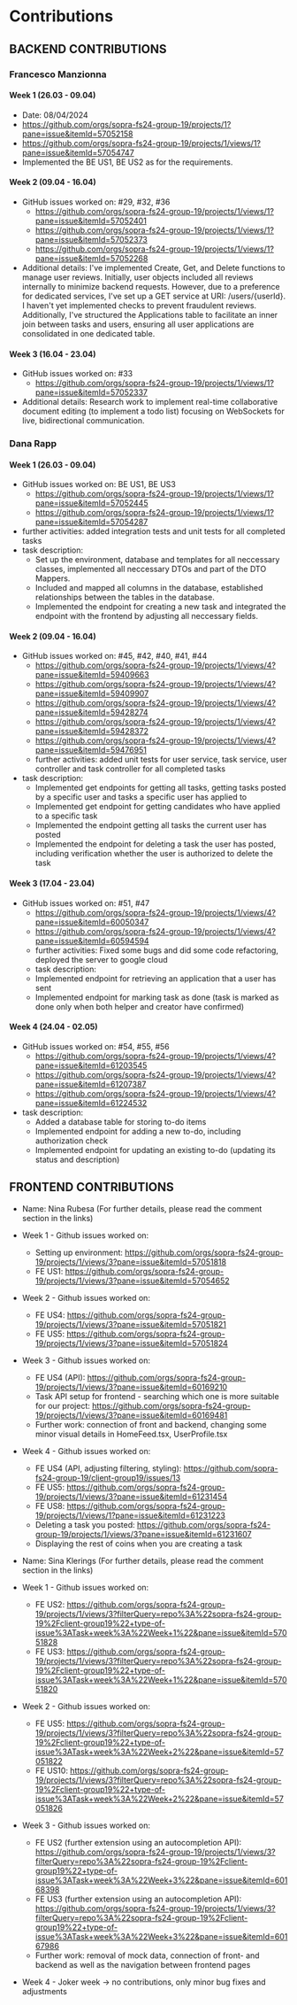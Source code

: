 # Contributions
## BACKEND CONTRIBUTIONS
### Francesco Manzionna
#### Week 1 (26.03 - 09.04)
* Date: 08/04/2024
* https://github.com/orgs/sopra-fs24-group-19/projects/1?pane=issue&itemId=57052158
* https://github.com/orgs/sopra-fs24-group-19/projects/1/views/1?pane=issue&itemId=57054747
* Implemented the BE US1, BE US2 as for the requirements.

#### Week 2 (09.04 - 16.04)
* GitHub issues worked on: #29, #32, #36
    * https://github.com/orgs/sopra-fs24-group-19/projects/1/views/1?pane=issue&itemId=57052401
    * https://github.com/orgs/sopra-fs24-group-19/projects/1/views/1?pane=issue&itemId=57052373
    * https://github.com/orgs/sopra-fs24-group-19/projects/1/views/1?pane=issue&itemId=57052268
* Additional details:
I've implemented Create, Get, and Delete functions to manage user reviews. Initially, user objects included all reviews internally to minimize backend requests. However, due to a preference for dedicated services, I've set up a GET service at URI: /users/{userId}. I haven't yet implemented checks to prevent fraudulent reviews.
Additionally, I've structured the Applications table to facilitate an inner join between tasks and users, ensuring all user applications are consolidated in one dedicated table.

#### Week 3 (16.04 - 23.04)
* GitHub issues worked on: #33
    * https://github.com/orgs/sopra-fs24-group-19/projects/1/views/1?pane=issue&itemId=57052337
* Additional details:
Research work to implement real-time collaborative document editing (to implement a todo list) focusing on WebSockets for live, bidirectional communication.


### Dana Rapp
#### Week 1 (26.03 - 09.04)

* GitHub issues worked on: BE US1, BE US3
    * https://github.com/orgs/sopra-fs24-group-19/projects/1/views/1?pane=issue&itemId=57052445
    * https://github.com/orgs/sopra-fs24-group-19/projects/1/views/1?pane=issue&itemId=57054287
*  further activities: added integration tests and unit tests for all completed tasks
*  task description:
    * Set up the environment, database and templates for all neccessary classes, implemented all neccessary DTOs and part of the DTO Mappers.
    * Included and mapped all columns in the database, established relationships between the tables in the database.
    * Implemented the endpoint for creating a new task and integrated the endpoint with the frontend by adjusting all neccessary fields.

#### Week 2 (09.04 - 16.04)
* GitHub issues worked on: #45, #42, #40, #41, #44
    * https://github.com/orgs/sopra-fs24-group-19/projects/1/views/4?pane=issue&itemId=59409663
    * https://github.com/orgs/sopra-fs24-group-19/projects/1/views/4?pane=issue&itemId=59409907
    *  https://github.com/orgs/sopra-fs24-group-19/projects/1/views/4?pane=issue&itemId=59428274
    * https://github.com/orgs/sopra-fs24-group-19/projects/1/views/4?pane=issue&itemId=59428372
    * https://github.com/orgs/sopra-fs24-group-19/projects/1/views/4?pane=issue&itemId=59476951
    * further activities: added unit tests for user service, task service, user controller and task controller for all completed tasks 
*  task description:
    * Implemented get endpoints for getting all tasks, getting tasks posted by a specific user and tasks a specific user has applied to
    * Implemented get endpoint for getting candidates who have applied to a specific task
    * Implemented the endpoint getting all tasks the current user has posted
    * Implemented the endpoint for deleting a task the user has posted, including verification whether the user is authorized to delete the task

#### Week 3 (17.04 - 23.04)
* GitHub issues worked on: #51, #47
    * https://github.com/orgs/sopra-fs24-group-19/projects/1/views/4?pane=issue&itemId=60050347
    * https://github.com/orgs/sopra-fs24-group-19/projects/1/views/4?pane=issue&itemId=60594594
    * further activities: Fixed some bugs and did some code refactoring, deployed the server to google cloud
  *  task description:
    * Implemented endpoint for retrieving an application that a user has sent
    * Implemented endpoint for marking task as done (task is marked as done only when both helper and creator have confirmed)

#### Week 4 (24.04 - 02.05)
* GitHub issues worked on: #54, #55, #56
    * https://github.com/orgs/sopra-fs24-group-19/projects/1/views/4?pane=issue&itemId=61203545
    * https://github.com/orgs/sopra-fs24-group-19/projects/1/views/4?pane=issue&itemId=61207387
    * https://github.com/orgs/sopra-fs24-group-19/projects/1/views/4?pane=issue&itemId=61224532
*  task description:
    * Added a database table for storing to-do items
    * Implemented endpoint for adding a new to-do, including authorization check
    * Implemented endpoint for updating an existing to-do (updating its status and description)


    
## FRONTEND CONTRIBUTIONS
* Name: Nina Rubesa (For further details, please read the comment section in the links)
* Week 1 - Github issues worked on:
    * Setting up environment: https://github.com/orgs/sopra-fs24-group-19/projects/1/views/3?pane=issue&itemId=57051818
    * FE US1: https://github.com/orgs/sopra-fs24-group-19/projects/1/views/3?pane=issue&itemId=57054652
* Week 2 - Github issues worked on:
    * FE US4: https://github.com/orgs/sopra-fs24-group-19/projects/1/views/3?pane=issue&itemId=57051821
    * FE US5: https://github.com/orgs/sopra-fs24-group-19/projects/1/views/3?pane=issue&itemId=57051824
* Week 3 - Github issues worked on:
    * FE US4 (API): https://github.com/orgs/sopra-fs24-group-19/projects/1/views/3?pane=issue&itemId=60169210
    * Task API setup for frontend - searching which one is more suitable for our project: https://github.com/orgs/sopra-fs24-group-19/projects/1/views/3?pane=issue&itemId=60169481
    * Further work: connection of front and backend, changing some minor visual details in HomeFeed.tsx, UserProfile.tsx
* Week 4 - Github issues worked on:
   * FE US4 (API, adjusting filtering, styling): https://github.com/sopra-fs24-group-19/client-group19/issues/13
   * FE US5: https://github.com/orgs/sopra-fs24-group-19/projects/1/views/3?pane=issue&itemId=61231454
   * FE US8: https://github.com/orgs/sopra-fs24-group-19/projects/1/views/1?pane=issue&itemId=61231223
   * Deleting a task you posted: https://github.com/orgs/sopra-fs24-group-19/projects/1/views/3?pane=issue&itemId=61231607
   * Displaying the rest of coins when you are creating a task
   
       

* Name: Sina Klerings (For further details, please read the comment section in the links)
* Week 1 - Github issues worked on:
    * FE US2: https://github.com/orgs/sopra-fs24-group-19/projects/1/views/3?filterQuery=repo%3A%22sopra-fs24-group-19%2Fclient-group19%22+type-of-issue%3ATask+week%3A%22Week+1%22&pane=issue&itemId=57051828
    * FE US3: https://github.com/orgs/sopra-fs24-group-19/projects/1/views/3?filterQuery=repo%3A%22sopra-fs24-group-19%2Fclient-group19%22+type-of-issue%3ATask+week%3A%22Week+1%22&pane=issue&itemId=57051820
* Week 2 - Github issues worked on:
    * FE US5: https://github.com/orgs/sopra-fs24-group-19/projects/1/views/3?filterQuery=repo%3A%22sopra-fs24-group-19%2Fclient-group19%22+type-of-issue%3ATask+week%3A%22Week+2%22&pane=issue&itemId=57051822
    * FE US10: https://github.com/orgs/sopra-fs24-group-19/projects/1/views/3?filterQuery=repo%3A%22sopra-fs24-group-19%2Fclient-group19%22+type-of-issue%3ATask+week%3A%22Week+2%22&pane=issue&itemId=57051826
* Week 3 - Github issues worked on:
    * FE US2 (further extension using an autocompletion API): https://github.com/orgs/sopra-fs24-group-19/projects/1/views/3?filterQuery=repo%3A%22sopra-fs24-group-19%2Fclient-group19%22+type-of-issue%3ATask+week%3A%22Week+3%22&pane=issue&itemId=60168398
    * FE US3 (further extension using an autocompletion API): https://github.com/orgs/sopra-fs24-group-19/projects/1/views/3?filterQuery=repo%3A%22sopra-fs24-group-19%2Fclient-group19%22+type-of-issue%3ATask+week%3A%22Week+3%22&pane=issue&itemId=60167986
    * Further work: removal of mock data, connection of front- and backend as well as the navigation between frontend pages
* Week 4 - Joker week -> no contributions, only minor bug fixes and adjustments
